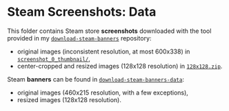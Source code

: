 # Steam Screenshots: Data

This folder contains Steam store **screenshots** downloaded with the tool provided in my [`download-steam-banners`](https://github.com/woctezuma/download-steam-banners) repository:
-   original images (inconsistent resolution, at most 600x338) in [`screenshot_0_thumbnail/`](screenshot_0_thumbnail/),
-   center-cropped and resized images (128x128 resolution) in [`128x128.zip`](128x128.zip).

Steam **banners** can be found in [`download-steam-banners-data`](https://github.com/woctezuma/download-steam-banners-data):
-   original images (460x215 resolution, with a few exceptions),
-   resized images (128x128 resolution).
